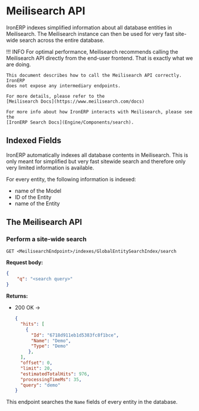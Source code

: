 # Meilisearch API

IronERP indexes simplified information about all database entities in 
Meilisearch. The Meilisearch instance can then be used for very fast site-wide
search across the entire database.

!!! INFO
    For optimal performance, Meilisearch recommends calling the Meilisearch API
    directly from the end-user frontend. That is exactly what we are doing.

    This document describes how to call the Meilisearch API correctly. IronERP
    does not expose any intermediary endpoints.

    For more details, please refer to the 
    [Meilisearch Docs](https://www.meilisearch.com/docs)

    For more info about how IronERP interacts with Meilisearch, please see the
    [IronERP Search Docs](Engine/Components/search).

## Indexed Fields

IronERP automatically indexes all database contents in Meilisearch. This is only
meant for simplified but very fast sitewide search and therefore only very
limited information is available.

For every entity, the following information is indexed:

 - name of the Model
 - ID of the Entity
 - name of the Entity

## The Meilisearch API

### Perform a site-wide search

`GET <MeilisearchEndpoint>/indexes/GlobalEntitySearchIndex/search`

**Request body:**

```json
{
    "q": "<search query>"
}
```

**Returns:**

 - 200 OK -> 
   ```json
   {
     "hits": [
       {
         "Id": "6718d911eb1d5383fc8f1bce",
         "Name": "Demo",
         "Type": "Demo"
        },
     ],
     "offset": 0,
     "limit": 20,
     "estimatedTotalHits": 976,
     "processingTimeMs": 35,
     "query": "demo"
   }
   ```

This endpoint searches the `Name` fields of every entity in the database.
